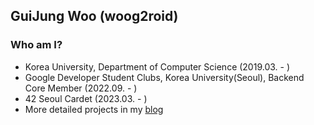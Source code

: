 ## GuiJung Woo (woog2roid)

### Who am I?
- Korea University, Department of Computer Science (2019.03. - )
- Google Developer Student Clubs, Korea University(Seoul), Backend Core Member (2022.09. - )
- 42 Seoul Cardet (2023.03. - )
- More detailed projects in my [blog](https://woog2roid.dev)